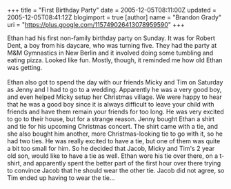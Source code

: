 +++
title = "First Birthday Party"
date = 2005-12-05T08:11:00Z
updated = 2005-12-05T08:41:12Z
blogimport = true 
[author]
	name = "Brandon Grady"
	uri = "https://plus.google.com/115749026413078959590"
+++

Ethan had his first non-family birthday party on Sunday.  It was for Robert Dent, a boy from his daycare, who was turning five.  They had the party at M&amp;M Gymnastics in New Berlin and it involved doing some tumbling and eating pizza.  Looked like fun.  Mostly, though, it reminded me how old Ethan was getting.<br /><br />Ethan also got to spend the day with our friends Micky and Tim on Saturday as Jenny and I had to go to a wedding.  Apparently he was a very good boy, and even helped Micky setup her Christmas village.  We were happy to hear that he was a good boy since it is always difficult to leave your child with friends and have them remain your friends for too long.  He was very excited to go to their house, but for a strange reason.  Jenny bought Ethan a shirt and tie for his upcoming Christmas concert.  The shirt came with a tie, and she also bought him another, more Christmas-looking tie to go with it, so he had two ties.  He was really excited to have a tie, but one of them was quite a bit too small for him.  So he decided that Jacob, Micky and Tim's 2 year old son, would like to have a tie as well.  Ethan wore his tie over there, on a t-shirt, and apparently spent the better part of the first hour over there trying to convince Jacob that he should wear the other tie.  Jacob did not agree, so Tim ended up having to wear the tie...
